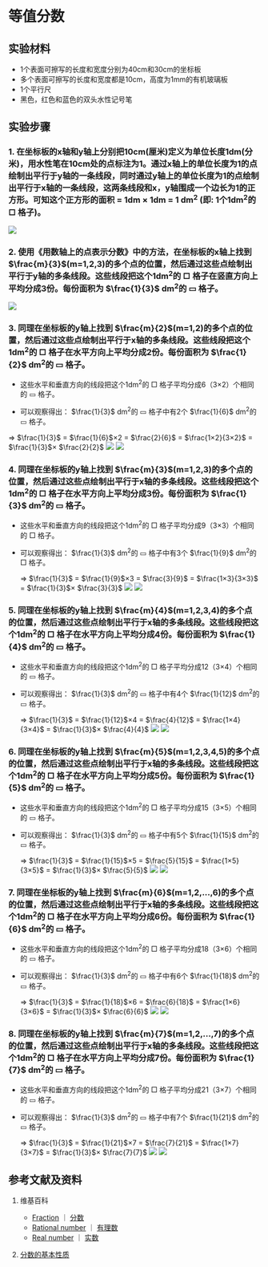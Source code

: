 # 等值分数

## 实验材料

- 1个表面可擦写的长度和宽度分别为40cm和30cm的坐标板
- 多个表面可擦写的长度和宽度都是10cm，高度为1mm的有机玻璃板
- 1个平行尺
- 黑色，红色和蓝色的双头水性记号笔

## 实验步骤

### 1. 在坐标板的x轴和y轴上分别把10cm(厘米)定义为单位长度1dm(分米)，用水性笔在10cm处的点标注为1。通过x轴上的单位长度为1的点绘制出平行于y轴的一条线段，同时通过y轴上的单位长度为1的点绘制出平行于x轴的一条线段，这两条线段和x，y轴围成一个边长为1的正方形。可知这个正方形的面积 = 1dm × 1dm = 1 dm<sup>2</sup> (即: 1个1dm<sup>2</sup>的 □ 格子)。
![](/images/数系/可比数和不可比数/等值分数/1a1.jpg)

### 2. 使用《用数轴上的点表示分数》中的方法，在坐标板的x轴上找到 $\frac{m}{3}$(m=1,2,3)的多个点的位置，然后通过这些点绘制出平行于y轴的多条线段。这些线段把这个1dm<sup>2</sup>的 □ 格子在竖直方向上平均分成3份。每份面积为  $\frac{1}{3}$ dm<sup>2</sup>的 ▭ 格子。
![](/images/数系/可比数和不可比数/等值分数/2a1.jpg)

### 3. 同理在坐标板的y轴上找到 $\frac{m}{2}$(m=1,2)的多个点的位置，然后通过这些点绘制出平行于x轴的多条线段。这些线段把这个1dm<sup>2</sup>的 □ 格子在水平方向上平均分成2份。每份面积为  $\frac{1}{2}$ dm<sup>2</sup>的 ▭ 格子。

- 这些水平和垂直方向的线段把这个1dm<sup>2</sup>的 □ 格子平均分成6（3×2）个相同的 ▭ 格子。

- 可以观察得出： $\frac{1}{3}$ dm<sup>2</sup>的 ▭ 格子中有2个  $\frac{1}{6}$ dm<sup>2</sup>的 ▭ 格子。

=>  $\frac{1}{3}$ =  $\frac{1}{6}$×2 =  $\frac{2}{6}$ =  $\frac{1×2}{3×2}$ =  $\frac{1}{3}$× $\frac{2}{2}$
![](/images/数系/可比数和不可比数/等值分数/3a1.jpg)
![](/images/数系/可比数和不可比数/等值分数/3a2.jpg)

### 4. 同理在坐标板的y轴上找到 $\frac{m}{3}$(m=1,2,3)的多个点的位置，然后通过这些点绘制出平行于x轴的多条线段。这些线段把这个1dm<sup>2</sup>的 □ 格子在水平方向上平均分成3份。每份面积为  $\frac{1}{3}$ dm<sup>2</sup>的 ▭ 格子。

- 这些水平和垂直方向的线段把这个1dm<sup>2</sup>的 □ 格子平均分成9（3×3）个相同的 □ 格子。

- 可以观察得出： $\frac{1}{3}$ dm<sup>2</sup>的 ▭ 格子中有3个  $\frac{1}{9}$ dm<sup>2</sup>的 □ 格子。

	=>  $\frac{1}{3}$ =  $\frac{1}{9}$×3 =  $\frac{3}{9}$ =  $\frac{1×3}{3×3}$ =  $\frac{1}{3}$× $\frac{3}{3}$
![](/images/数系/可比数和不可比数/等值分数/4a1.jpg)
![](/images/数系/可比数和不可比数/等值分数/4a2.jpg)

### 5. 同理在坐标板的y轴上找到 $\frac{m}{4}$(m=1,2,3,4)的多个点的位置，然后通过这些点绘制出平行于x轴的多条线段。这些线段把这个1dm<sup>2</sup>的 □ 格子在水平方向上平均分成4份。每份面积为  $\frac{1}{4}$ dm<sup>2</sup>的 ▭ 格子。

- 这些水平和垂直方向的线段把这个1dm<sup>2</sup>的 □ 格子平均分成12（3×4）个相同的 ▭ 格子。

- 可以观察得出： $\frac{1}{3}$ dm<sup>2</sup>的 ▭ 格子中有4个  $\frac{1}{12}$ dm<sup>2</sup>的 ▭ 格子。

	=>  $\frac{1}{3}$ =  $\frac{1}{12}$×4 =  $\frac{4}{12}$ =  $\frac{1×4}{3×4}$ =  $\frac{1}{3}$× $\frac{4}{4}$
![](/images/数系/可比数和不可比数/等值分数/5a1.jpg)
![](/images/数系/可比数和不可比数/等值分数/5a2.jpg)

### 6. 同理在坐标板的y轴上找到 $\frac{m}{5}$(m=1,2,3,4,5)的多个点的位置，然后通过这些点绘制出平行于x轴的多条线段。这些线段把这个1dm<sup>2</sup>的 □ 格子在水平方向上平均分成5份。每份面积为  $\frac{1}{5}$ dm<sup>2</sup>的 ▭ 格子。

- 这些水平和垂直方向的线段把这个1dm<sup>2</sup>的 □ 格子平均分成15（3×5）个相同的 ▭ 格子。

- 可以观察得出： $\frac{1}{3}$ dm<sup>2</sup>的 ▭ 格子中有5个  $\frac{1}{15}$ dm<sup>2</sup>的 ▭ 格子。

	=>  $\frac{1}{3}$ =  $\frac{1}{15}$×5 =  $\frac{5}{15}$ =  $\frac{1×5}{3×5}$ =  $\frac{1}{3}$× $\frac{5}{5}$
![](/images/数系/可比数和不可比数/等值分数/6a1.jpg)
![](/images/数系/可比数和不可比数/等值分数/6a2.jpg)

### 7. 同理在坐标板的y轴上找到 $\frac{m}{6}$(m=1,2,...,6)的多个点的位置，然后通过这些点绘制出平行于x轴的多条线段。这些线段把这个1dm<sup>2</sup>的 □ 格子在水平方向上平均分成6份。每份面积为  $\frac{1}{6}$ dm<sup>2</sup>的 ▭ 格子。

- 这些水平和垂直方向的线段把这个1dm<sup>2</sup>的 □ 格子平均分成18（3×6）个相同的 ▭ 格子。

- 可以观察得出： $\frac{1}{3}$ dm<sup>2</sup>的 ▭ 格子中有6个  $\frac{1}{18}$ dm<sup>2</sup>的 ▭ 格子。

	=>  $\frac{1}{3}$ =  $\frac{1}{18}$×6 =  $\frac{6}{18}$ =  $\frac{1×6}{3×6}$ =  $\frac{1}{3}$× $\frac{6}{6}$
![](/images/数系/可比数和不可比数/等值分数/7a1.jpg)
![](/images/数系/可比数和不可比数/等值分数/7a2.jpg)

### 8. 同理在坐标板的y轴上找到 $\frac{m}{7}$(m=1,2,...,7)的多个点的位置，然后通过这些点绘制出平行于x轴的多条线段。这些线段把这个1dm<sup>2</sup>的 □ 格子在水平方向上平均分成7份。每份面积为  $\frac{1}{7}$ dm<sup>2</sup>的 ▭ 格子。

- 这些水平和垂直方向的线段把这个1dm<sup>2</sup>的 □ 格子平均分成21（3×7）个相同的 ▭ 格子。

- 可以观察得出： $\frac{1}{3}$ dm<sup>2</sup>的 ▭ 格子中有7个  $\frac{1}{21}$ dm<sup>2</sup>的 ▭ 格子。

	=>  $\frac{1}{3}$ =  $\frac{1}{21}$×7 =  $\frac{7}{21}$ =  $\frac{1×7}{3×7}$ =  $\frac{1}{3}$× $\frac{7}{7}$
![](/images/数系/可比数和不可比数/等值分数/8a1.jpg)
![](/images/数系/可比数和不可比数/等值分数/8a2.jpg)

## 参考文献及资料

1. 维基百科
	- [Fraction](https://en.wikipedia.org/wiki/Fraction) ｜  [分数](https://zh.wikipedia.org/wiki/%E5%88%86%E6%95%B8) 
	- [Rational number](https://en.wikipedia.org/wiki/Rational_number) ｜ [有理数](https://zh.wikipedia.org/wiki/%E6%9C%89%E7%90%86%E6%95%B0)
	- [Real number](https://en.wikipedia.org/wiki/Real_number) ｜ [实数](https://zh.wikipedia.org/wiki/%E5%AE%9E%E6%95%B0)

2. [分数的基本性质](https://baike.baidu.com/item/%E5%88%86%E6%95%B0%E7%9A%84%E5%9F%BA%E6%9C%AC%E6%80%A7%E8%B4%A8/2821677?fr=aladdin) 

